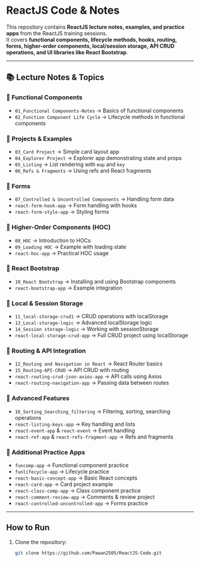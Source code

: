 # ReactJS Code & Notes

This repository contains **ReactJS lecture notes, examples, and practice apps** from the ReactJS training sessions.  
It covers **functional components, lifecycle methods, hooks, routing, forms, higher-order components, local/session storage, API CRUD operations, and UI libraries like React Bootstrap**.

---

## 📚 Lecture Notes & Topics

### 🔹 Functional Components
- `01_Functional Components-Notes` → Basics of functional components  
- `02_Function Component Life Cycle` → Lifecycle methods in functional components  

### 🔹 Projects & Examples
- `03_Card Project` → Simple card layout app  
- `04_Explorer Project` → Explorer app demonstrating state and props  
- `05_Listing` → List rendering with `map` and `key`  
- `06_Refs & Fragments` → Using refs and React fragments  

### 🔹 Forms
- `07_Controlled & Uncontrolled Components` → Handling form data  
- `react-form-hook-app` → Form handling with hooks  
- `react-form-style-app` → Styling forms  

### 🔹 Higher-Order Components (HOC)
- `08_HOC` → Introduction to HOCs  
- `09_Loading HOC` → Example with loading state  
- `react-hoc-app` → Practical HOC usage  

### 🔹 React Bootstrap
- `10_React Bootstrap` → Installing and using Bootstrap components  
- `react-bootstrap-app` → Example integration  

### 🔹 Local & Session Storage
- `11_local-storage-crud1` → CRUD operations with localStorage  
- `13_Local-storage-logic` → Advanced localStorage logic  
- `14_Session storage-logic` → Working with sessionStorage  
- `react-local-storage-crud-app` → Full CRUD project using localStorage  

### 🔹 Routing & API Integration
- `12_Routing and Navigation in React` → React Router basics  
- `15_Routing-API-CRUD` → API CRUD with routing  
- `react-routing-crud-json-axios-app` → API calls using Axios  
- `react-routing-navigation-app` → Passing data between routes  

### 🔹 Advanced Features
- `16_Sorting_Searching_filtering` → Filtering, sorting, searching operations  
- `react-listing-keys-app` → Key handling and lists  
- `react-event-app` & `react-event` → Event handling  
- `react-ref-app` & `react-refs-fragment-app` → Refs and fragments  

### 🔹 Additional Practice Apps
- `funcomp-app` → Functional component practice  
- `funlifecycle-app` → Lifecycle practice  
- `react-basic-concept-app` → Basic React concepts  
- `react-card-app` → Card project example  
- `react-class-comp-app` → Class component practice  
- `react-comment-review-app` → Comments & review project  
- `react-controlled-uncontrolled-app` → Forms practice  

---

## How to Run
1. Clone the repository:
   ```bash
   git clone https://github.com/Pawan2505/ReactJS-Code.git

